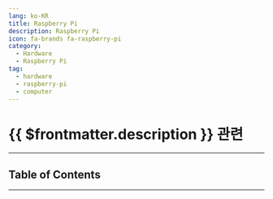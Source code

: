 ```yaml
---
lang: ko-KR
title: Raspberry Pi
description: Raspberry Pi
icon: fa-brands fa-raspberry-pi
category:
  - Hardware
  - Raspberry Pi
tag: 
  - hardware
  - raspberry-pi
  - computer
---
```


# {{ $frontmatter.description }} 관련

<ShieldsGroup logos="debian,raspberrypi"/>

---

## Table of Contents

<ToCLocal basePath="/hw/respberry-pi" />

---

<TagLinks />